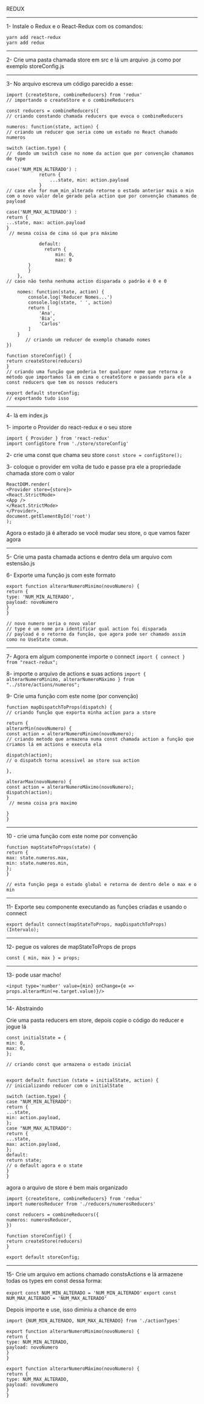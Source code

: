 REDUX

---

1- Instale o Redux e o React-Redux com os comandos:

    yarn add react-redux
    yarn add redux

---

2- Crie uma pasta chamada store em src e lá um arquivo .js como por exemplo storeConfig.js

---

3- No arquivo escreva um código parecido a esse:

```
import {createStore, combineReducers} from 'redux'
// importando o createStore e o combineReducers

const reducers = combineReducers({ 
// criando constando chamada reducers que evoca o combineReducers

numeros: function(state, action) {
// criando um reducer que seria como um estado no React chamado numeros

switch (action.type) {
//  dando um switch case no nome da action que por convenção chamamos de type

case('NUM_MIN_ALTERADO') : 
            return {
                ...state, min: action.payload
            }
// case ele for num_min_alterado retorne o estado anterior mais o min com o novo valor dele gerado pela action que por convenção chamamos de payload

case('NUM_MAX_ALTERADO') :
return {
...state, max: action.payload
}
 // mesma coisa de cima só que pra máximo

            default:
              return {
                  min: 0,
                  max: 0
        }
        }        
    },    
// caso não tenha nenhuma action disparada o padrão é 0 e 0

    nomes: function(state, action) {
        console.log('Reducer Nomes...')
        console.log(state, ' ', action)
        return [
            'Ana',
            'Bia',
            'Carlos'
        ]
    }
       // criando um reducer de exemplo chamado nomes
})

function storeConfig() {
return createStore(reducers)
}
// criando uma função que poderia ter qualquer nome que retorna o método que importamos lá em cima o createStore e passando para ele a const reducers que tem os nossos reducers

export default storeConfig; 
// exportando tudo isso
```

---

4- lá em index.js

1- importe o Provider do react-redux e o seu store

```
import { Provider } from 'react-redux'
import configStore from './store/storeConfig'
```

2- crie uma const que chama seu store
`const store = configStore();`

3- coloque o provider em volta de tudo e passe pra ele a propriedade chamada store com o valor
```
ReactDOM.render(
<Provider store={store}>
<React.StrictMode>
<App />
</React.StrictMode>
</Provider>,
document.getElementById('root')
);

```
Agora o estado já é alterado se você mudar seu store, o que vamos fazer agora

---

5- Crie uma pasta chamada actions e dentro dela um arquivo com estensão.js

6- Exporte uma função js com este formato

```
export function alterarNumeroMinimo(novoNumero) {
return {
type: 'NUM_MIN_ALTERADO', 
payload: novoNumero
}
}

// novo numero seria o novo valor
// type é um nome pra identificar qual action foi disparada
// payload é o retorno da função, que agora pode ser chamado assim como no UseState comum.
```

---

7- Agora em algum componente importe o connect
`import { connect } from "react-redux";`

8- importe o arquivo de actions e suas actions
`import { alterarNumeroMinimo, alterarNumeroMáximo } from "../store/actions/numeros";`

9- Crie uma função com este nome (por convenção)

```
function mapDispatchToProps(dispatch) {
// criando função que exporta minha action para a store

return {
alterarMin(novoNumero) { 
const action = alterarNumeroMinimo(novoNumero);
// criando metodo que armazena numa const chamada action a função que criamos lá em actions e executa ela

dispatch(action); 
// o dispatch torna acessivel ao store sua action

},

alterarMax(novoNumero) {
const action = alterarNumeroMáximo(novoNumero);
dispatch(action);
}
 // mesma coisa pra maximo

}
}
```

---

10 - crie uma função com este nome por convenção

```
function mapStateToProps(state) {
return {
max: state.numeros.max,
min: state.numeros.min,
};
}

// esta função pega o estado global e retorna de dentro dele o max e o min
```

---

11- Exporte seu componente executando as funções criadas e usando o connect

`export default connect(mapStateToProps, mapDispatchToProps)(Intervalo);`

---

12- pegue os valores de mapStateToProps de props

`const { min, max } = props;`

---

13- pode usar macho!

``
         <input type='number' value={min} onChange={e => props.alterarMin(+e.target.value)}/>
``

---

14- Abstraindo

Crie uma pasta reducers em store, depois copie o código do reducer e jogue lá

```
const initialState = {
min: 0,
max: 0,
};

// criando const que armazena o estado inicial


export default function (state = initialState, action) { 
// inicializando reducer com o initialState

switch (action.type) {
case "NUM_MIN_ALTERADO":
return {
...state,
min: action.payload,
};
case "NUM_MAX_ALTERADO":
return {
...state,
max: action.payload,
};
default:
return state; 
// o default agora e o state
}
}
```

agora o arquivo de store é bem mais organizado

```
import {createStore, combineReducers} from 'redux'
import numerosReducer from './reducers/numerosReducers'

const reducers = combineReducers({
numeros: numerosReducer,
})

function storeConfig() {
return createStore(reducers)
}

export default storeConfig;
```

---

15- Crie um arquivo em actions chamado constsActions e lá armazene todas os types em const dessa forma:

`export const NUM_MIN_ALTERADO = 'NUM_MIN_ALTERADO'`
`export const NUM_MAX_ALTERADO = 'NUM_MAX_ALTERADO'`

Depois importe e use, isso diminiu a chance de erro

```
import {NUM_MIN_ALTERADO, NUM_MAX_ALTERADO} from './actionTypes'

export function alterarNumeroMinimo(novoNumero) {
return {
type: NUM_MIN_ALTERADO,
payload: novoNumero
}
}

export function alterarNumeroMáximo(novoNumero) {
return {
type: NUM_MAX_ALTERADO,
payload: novoNumero
}
}
```

